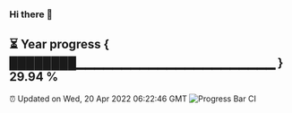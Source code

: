 ### Hi there 👋
⏳ Year progress { ████████▁▁▁▁▁▁▁▁▁▁▁▁▁▁▁▁▁▁▁▁▁▁ } 29.94 %
---
⏰ Updated on Wed, 20 Apr 2022 06:22:46 GMT
![Progress Bar CI](https://github.com/liununu/liununu/workflows/Progress%20Bar%20CI/badge.svg)
